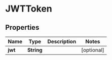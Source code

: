 

# JWTToken

## Properties

Name | Type | Description | Notes
------------ | ------------- | ------------- | -------------
**jwt** | **String** |  |  [optional]



